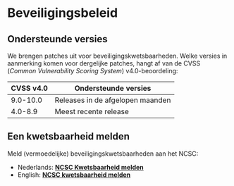 # Beveiligingsbeleid

## Ondersteunde versies

We brengen patches uit voor beveiligingskwetsbaarheden. Welke versies in
aanmerking komen voor dergelijke patches, hangt af van de CVSS (_Common
Vulnerability Scoring System_) v4.0-beoordeling:

| CVSS v4.0 | Ondersteunde versies             |
| --------- | -------------------------------- |
| 9.0-10.0  | Releases in de afgelopen maanden |
| 4.0-8.9   | Meest recente release            |

## Een kwetsbaarheid melden

Meld (vermoedelijke) beveiligingskwetsbaarheden aan het NCSC:

- Nederlands:
  **[NCSC Kwetsbaarheid melden](https://www.ncsc.nl/contact/kwetsbaarheid-melden)**
- English:
  **[NCSC kwetsbaarheid melden](https://english.ncsc.nl/contact/reporting-a-vulnerability-cvd)**
